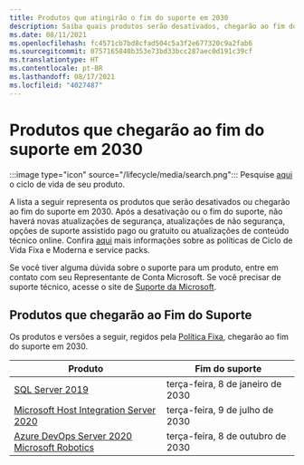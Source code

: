 ```yaml
---
title: Produtos que atingirão o fim do suporte em 2030
description: Saiba quais produtos serão desativados, chegarão ao fim do suporte ou serão transferidos do suporte base para o suporte estendido em 2030.
ms.date: 08/11/2021
ms.openlocfilehash: fc4571cb7bd8cfad504c5a3f2e677320c9a2fab6
ms.sourcegitcommit: 0757165840b353e73bd33bcc287aec0d191c39cf
ms.translationtype: HT
ms.contentlocale: pt-BR
ms.lasthandoff: 08/17/2021
ms.locfileid: "4027487"
---
```

# <a name="products-ending-support-in-2030"></a>Produtos que chegarão ao fim do suporte em 2030

:::image type="icon" source="/lifecycle/media/search.png":::
Pesquise [aqui](/lifecycle/products/) o ciclo de vida de seu produto.

A lista a seguir representa os produtos que serão desativados ou chegarão ao fim do suporte em 2030. Após a desativação ou o fim do suporte, não haverá novas atualizações de segurança, atualizações de não segurança, opções de suporte assistido pago ou gratuito ou atualizações de conteúdo técnico online. Confira [aqui](/lifecycle/overview/product-end-of-support-overview) mais informações sobre as políticas de Ciclo de Vida Fixa e Moderna e service packs.

Se você tiver alguma dúvida sobre o suporte para um produto, entre em contato com seu Representante de Conta Microsoft. Se você precisar de suporte técnico, acesse o site de [Suporte da Microsoft](https://support.microsoft.com/contactus/?ws=support).





## <a name="products-reaching-end-of-support"></a>Produtos que chegarão ao Fim do Suporte

Os produtos e versões a seguir, regidos pela [Política Fixa](/lifecycle/policies/fixed), chegarão ao fim do suporte em 2030.

| Produto | Fim do suporte |
| --- | --- |
| [SQL Server 2019](/lifecycle/products/sql-server-2019?branch=live)<br> | terça-feira, 8 de janeiro de 2030 |
| [Microsoft Host Integration Server 2020](/lifecycle/products/microsoft-host-integration-server-2020?branch=live)<br> | terça-feira, 9 de julho de 2030 |
| [Azure DevOps Server 2020](/lifecycle/products/azure-devops-server-2020?branch=live)<br>[Microsoft Robotics](/lifecycle/products/microsoft-robotics?branch=live)<br> | terça-feira, 8 de outubro de 2030 |


